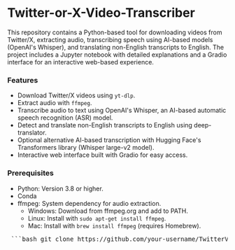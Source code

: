 # Twitter-or-X-Video-Transcriber

This repository contains a Python-based tool for downloading videos from Twitter/X, extracting audio, transcribing speech using AI-based models (OpenAI's Whisper), and translating non-English transcripts to English. The project includes a Jupyter notebook with detailed explanations and a Gradio interface for an interactive web-based experience.

### Features

- Download Twitter/X videos using `yt-dlp`.
- Extract audio with `ffmpeg`.
- Transcribe audio to text using OpenAI's Whisper, an AI-based automatic speech recognition (ASR) model.
- Detect and translate non-English transcripts to English using deep-translator.
- Optional alternative AI-based transcription with Hugging Face's Transformers library (Whisper large-v2 model).
- Interactive web interface built with Gradio for easy access.


### Prerequisites
- Python: Version 3.8 or higher.
- Conda
- ffmpeg: System dependency for audio extraction.
  - Windows: Download from ffmpeg.org and add to PATH.
  - Linux: Install with `sudo apt-get install ffmpeg`.
  - Mac: Install with `brew install ffmpeg` (requires Homebrew).
 
<pre lang="markdown"> ```bash git clone https://github.com/your-username/TwitterVideoTranscriber.git cd TwitterVideoTranscriber ``` </pre>

